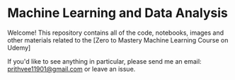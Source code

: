 # Machine Learning and Data Analysis

Welcome! This repository contains all of the code, notebooks, images and other materials related to the [Zero to Mastery Machine Learning Course on Udemy]

If you'd like to see anything in particular, please send me an email: [prithvee11901@gmail.com](mailto:prithvee11901@gmail.com) or leave an issue.

